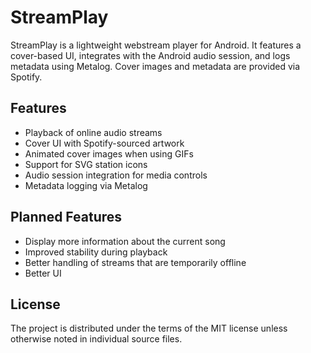 # StreamPlay

StreamPlay is a lightweight webstream player for Android. It features a cover-based UI, integrates with the Android audio session, and logs metadata using Metalog. Cover images and metadata are provided via Spotify.

## Features

- Playback of online audio streams
- Cover UI with Spotify-sourced artwork
- Animated cover images when using GIFs
- Support for SVG station icons
- Audio session integration for media controls
- Metadata logging via Metalog

## Planned Features

- Display more information about the current song
- Improved stability during playback
- Better handling of streams that are temporarily offline
- Better UI

## License

The project is distributed under the terms of the MIT license unless otherwise noted in individual source files.
